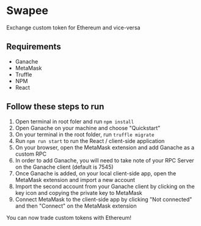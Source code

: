# Swapee

Exchange custom token for Ethereum and vice-versa

## Requirements
- Ganache
- MetaMask
- Truffle
- NPM
- React

## Follow these steps to run
1. Open terminal in root foler and run `npm install`
2. Open Ganache on your machine and choose "Quickstart"
3. On your terminal in the root folder, run `truffle migrate`
4. Run `npm run start` to run the React / client-side application
5. On your browser, open the MetaMask extension and add Ganache as a custom RPC
6. In order to  add Ganache, you will need to take note of your RPC Server on the Ganache client (default is 7545)
7. Once Ganache is added, on your local client-side app, open the MetaMask extension and import a new account
8. Import the second account from your Ganache client by clicking on the key icon and copying the private key to MetaMask
9. Connect MetaMask to the client-side app by clicking "Not connected" and then "Connect" on the MetaMask extension

You can now trade custom tokens with Ethereum!
